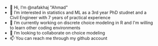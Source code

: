 - 👋 Hi, I’m @nafakhaj "Ahmad"
- 👀 I’m interested in statistics and ML as a 3rd year PhD studnet and a Civil Engineer with 7 years of practical experience
- 🌱 I’m currently working on discrete choice modeling in R and I'm willing to learn other coding environments 
- 💞️ I’m looking to collaborate on choice modeling 
- 📫 You can reach me through my github account 

<!---
nafakhaj/nafakhaj is a ✨ special ✨ repository because its `README.md` (this file) appears on your GitHub profile.
You can click the Preview link to take a look at your changes.
--->
